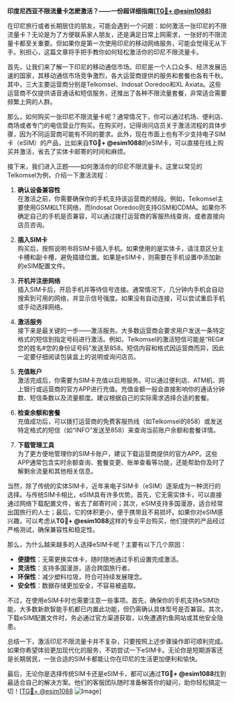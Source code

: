**印度尼西亚不限流量卡怎麽激活？——一份超详细指南[[TG💪+ @esim1088](https://t.me/s/esim1088)]**

在印尼旅行或者长期居住的朋友，可能会遇到一个问题：如何激活一张印尼的不限流量卡？无论是为了方便联系家人朋友，还是满足日常上网需求，一张好的不限流量卡都至关重要。但如果你是第一次使用印尼的移动网络服务，可能会觉得无从下手。别担心，这篇文章将手把手教你如何轻松激活你的印尼不限流量卡。

首先，让我们来了解一下印尼的移动通信市场。印尼是一个人口众多、经济发展迅速的国家，其移动通信市场竞争激烈，各大运营商提供的服务和套餐也各有千秋。其中，三大主要运营商分别是Telkomsel、Indosat Ooredoo和XL Axiata。这些运营商不仅提供语音通话和短信服务，还推出了各种不限流量套餐，非常适合需要频繁上网的人群。

那么，如何购买一张印尼不限流量卡呢？通常情况下，你可以通过机场、便利店、商场或者专门的电信营业厅购买。在购买时，记得询问店员关于激活流程的具体步骤，因为不同运营商可能有不同的要求。此外，现在市面上也有不少支持电子SIM卡（eSIM）的产品，比如来自**TG💪+ @esim1088**的eSIM卡，可以直接在线上购买并激活，省去了实体卡邮寄的时间和麻烦。

接下来，我们进入正题——如何激活你的印尼不限流量卡。这里以常见的Telkomsel为例，介绍一下激活流程：

1. **确认设备兼容性**  
   在激活之前，你需要确保你的手机支持该运营商的频段。例如，Telkomsel主要使用GSM和LTE网络，而Indosat Ooredoo则支持GSM和CDMA。如果你不确定自己的手机是否兼容，可以通过拨打运营商的客服热线查询，或者直接向店员咨询。

2. **插入SIM卡**  
   购买后，按照说明书将SIM卡插入手机。如果使用的是实体卡，请注意区分主卡槽和副卡槽，避免插错位置。如果是eSIM卡，则需要在手机设置中添加新的eSIM配置文件。

3. **开机并注册网络**  
   插入SIM卡后，开启手机并等待信号连接。通常情况下，几分钟内手机会自动搜索到可用的网络，并显示信号强度。如果没有自动连接，可以尝试重启手机或手动选择网络。

4. **激活服务**  
   接下来是最关键的一步——激活服务。大多数运营商会要求用户发送一条特定格式的短信到指定号码进行激活。例如，Telkomsel的激活短信可能是“REG#您的姓名#您的身份证号码”发送至858。短信内容和格式因运营商而异，因此一定要仔细阅读包装盒上的说明或询问店员。

5. **充值账户**  
   激活完成后，你需要为SIM卡充值以启用服务。可以通过便利店、ATM机、网上银行或运营商的官方APP进行充值。充值金额一般会直接影响你的通话分钟数、短信条数以及流量额度。建议根据自己的实际需求选择合适的套餐。

6. **检查余额和套餐**  
   充值成功后，可以拨打运营商的免费客服热线（如Telkomsel的858）或发送特定格式的短信（如“INFO”发送至858）来查询当前账户余额和套餐详情。

7. **下载管理工具**  
   为了更方便地管理你的SIM卡账户，建议下载运营商提供的官方APP。这些APP通常包含实时余额查询、套餐变更、账单查看等功能，还能帮助你及时了解剩余流量和其他相关信息。

当然，除了传统的实体SIM卡，近年来电子SIM卡（eSIM）逐渐成为一种流行的选择。与传统SIM卡相比，eSIM具有许多优势。首先，它无需实体卡，可以直接通过网络下载配置文件，省去了邮寄时间；其次，eSIM支持多国漫游，适合经常出国旅行的人士；最后，它的体积更小，便于携带且不易损坏。如果你对eSIM感兴趣，可以考虑从**TG💪+ @esim1088**这样的专业平台购买，他们提供的产品经过严格测试，确保兼容性和稳定性。

那么，为什么越来越多的人选择eSIM卡呢？主要有以下几个原因：

- **便捷性**：无需更换实体卡，随时随地通过手机设置完成激活。
- **灵活性**：支持多国漫游，适合跨国旅行者。
- **环保性**：减少塑料垃圾，符合可持续发展理念。
- **安全性**：数据存储更加安全，不容易被盗取。

不过，在使用eSIM卡时也需要注意一些事项。首先，确保你的手机支持eSIM功能，大多数新款智能手机都已内置此功能，但仍需确认具体型号是否兼容。其次，下载eSIM配置文件时，务必通过官方渠道获取，以免遭遇钓鱼网站或其他安全隐患。

总结一下，激活印尼不限流量卡并不复杂，只要按照上述步骤操作即可顺利完成。如果你希望体验更加现代化的服务，不妨尝试一下eSIM卡。无论你是短期游客还是长期居民，一张合适的SIM卡都能让你在印尼的生活更加便利和愉快。

最后，无论你是选择传统SIM卡还是eSIM卡，都可以通过**TG💪+ @esim1088**找到最适合自己的解决方案。他们的客服团队随时准备解答你的疑问，助你轻松搞定一切！[[TG💪+ @esim1088](https://t.me/s/esim1088) ![Image](https://i.postimg.cc/4NQfJmqS/Snipaste-2025-05-13-00-14-12.png)]